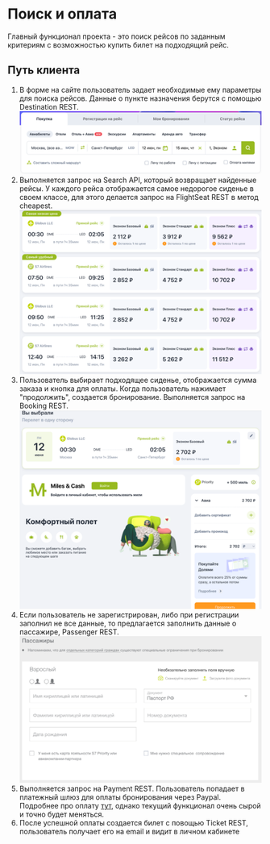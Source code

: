 # Поиск и оплата

Главный функционал проекта - это поиск рейсов по заданным критериям с возможностью купить билет на подходящий рейс.

## Путь клиента

1. В форме на сайте пользователь задает необходимые ему параметры для поиска рейсов. Данные о пункте назначения берутся с помощью Destination REST.
![searchForm](./images/searchForm.png)
2. Выполняется запрос на Search API, который возвращает найденные рейсы. У каждого рейса отображается самое недорогое сиденье в своем классе, для этого делается запрос на FlightSeat REST в метод cheapest.
![searchResult.png](images%2FsearchResult.png)
3. Пользователь выбирает подходящее сиденье, отображается сумма заказа и кнопка для оплаты. Когда пользователь нажимает "продолжить", создается бронирование. Выполняется запрос на Booking REST.
![preBooking.png](images%2FpreBooking.png)
4. Если пользователь не зарегистрирован, либо при регистрации заполнил не все данные, то предлагается заполнить данные о пассажире, Passenger REST.
![passengerData.png](images%2FpassengerData.png)
5. Выполняется запрос на Payment REST. Пользователь попадает в платежный шлюз для оплаты бронирования через Paypal. Подробнее про оплату [тут](..%2Fairline-payments%2FREADME.md), однако текущий функционал очень сырой и точно будет меняться.
6. После успешной оплаты создается билет с повощью Ticket REST, пользователь получает его на email и видит в личном кабинете
